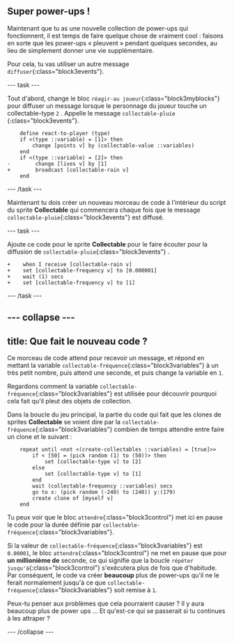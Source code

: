 ## Super power-ups !

Maintenant que tu as une nouvelle collection de power-ups qui fonctionnent, il est temps de faire quelque chose de vraiment cool : faisons en sorte que les power-ups « pleuvent » pendant quelques secondes, au lieu de simplement donner une vie supplémentaire.

Pour cela, tu vas utiliser un autre message `diffuser`{:class="block3events"}.

\--- task \---

Tout d'abord, change le bloc `réagir-au joueur`{:class="block3myblocks"} pour diffuser un message lorsque le personnage du joueur touche un collectable-type `2` . Appelle le message `collectable-pluie `{:class="block3events"}.

```blocks3
    define react-to-player (type)
    if <(type ::variable) = [1]> then
        change [points v] by (collectable-value ::variables)
    end
    if <(type ::variable) = [2]> then
-        change [lives v] by [1]    
+        broadcast [collectable-rain v]
    end
```

\--- /task \---

Maintenant tu dois créer un nouveau morceau de code à l'intérieur du script du sprite **Collectable** qui commencera chaque fois que le message `collectable-pluie`{:class="block3events"} est diffusé.

\--- task \---

Ajoute ce code pour le sprite **Collectable** pour le faire écouter pour la diffusion de `collectable-pluie`{:class="block3events"} .

```blocks3
+    when I receive [collectable-rain v]
+    set [collectable-frequency v] to [0.000001]
+    wait (1) secs
+    set [collectable-frequency v] to [1]
```

\--- /task \---

## \--- collapse \---

## title: Que fait le nouveau code ?

Ce morceau de code attend pour recevoir un message, et répond en mettant la variable `collectable-fréquence`{:class="block3variables"} à un très petit nombre, puis attend une seconde, et puis change la variable en `1`.

Regardons comment la variable `collectable-fréquence`{:class="block3variables"} est utilisée pour découvrir pourquoi cela fait qu'il pleut des objets de collection.

Dans la boucle du jeu principal, la partie du code qui fait que les clones de sprites **Collectable** se voient dire par la `collectable-fréquence`{:class="block3variables"} combien de temps attendre entre faire un clone et le suivant :

```blocks3
    repeat until <not <(create-collectables ::variables) = [true]>>
        if < [50] = (pick random (1) to (50))> then
            set [collectable-type v] to [2]
        else
            set [collectable-type v] to [1]
        end
        wait (collectable-frequency ::variables) secs
        go to x: (pick random (-240) to (240)) y:(179)
        create clone of [myself v]
    end
```

Tu peux voir que le bloc `attendre`{:class="block3control"} met ici en pause le code pour la durée définie par `collectable-fréquence`{:class="block3variables"}.

Si la valeur de `collectable-fréquence`{:class="block3variables"} est `0.00001`, le bloc `attendre`{:class="block3control"} ne met en pause que pour **un millionième de** seconde, ce qui signifie que la boucle `répéter jusqu'à`{:class="block3control"} s'exécutera plus de fois que d'habitude. Par conséquent, le code va créer **beaucoup** plus de power-ups qu'il ne le ferait normalement jusqu'à ce que `collectable-fréquence`{:class="block3variables"} soit remise à `1`.

Peux-tu penser aux problèmes que cela pourraient causer ? Il y aura beaucoup plus de power ups … Et qu'est-ce qui se passerait si tu continues à les attraper ?

\--- /collapse \---